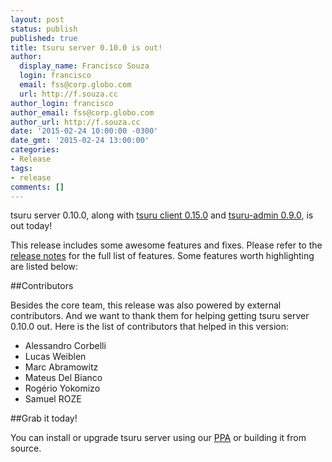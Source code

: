 ```yaml
---
layout: post
status: publish
published: true
title: tsuru server 0.10.0 is out!
author:
  display_name: Francisco Souza
  login: francisco
  email: fss@corp.globo.com
  url: http://f.souza.cc
author_login: francisco
author_email: fss@corp.globo.com
author_url: http://f.souza.cc
date: '2015-02-24 10:00:00 -0300'
date_gmt: '2015-02-24 13:00:00'
categories:
- Release
tags:
- release
comments: []
---
```


tsuru server 0.10.0, along with [tsuru client 0.15.0](https://github.com/tsuru/tsuru-client/releases/tag/0.15.0) and [tsuru-admin 0.9.0](https://github.com/tsuru/tsuru-admin/releases/tag/0.9.0), is out today!

This release includes some awesome features and fixes. Please refer to the [release notes](http://docs.tsuru.io/en/latest/releases/tsr/0.10.0.html) for the full list of features. Some features worth highlighting are listed below:

##Contributors

Besides the core team, this release was also powered by external contributors.  And we want to thank them for helping getting tsuru server 0.10.0 out. Here is the list of contributors that helped in this version:

* Alessandro Corbelli
* Lucas Weiblen
* Marc Abramowitz
* Mateus Del Bianco
* Rogério Yokomizo
* Samuel ROZE

##Grab it today!

You can install or upgrade tsuru server using our [PPA](http://docs.tsuru.io/en/master/installing/api.html#adding-repositories) or building it from source.

